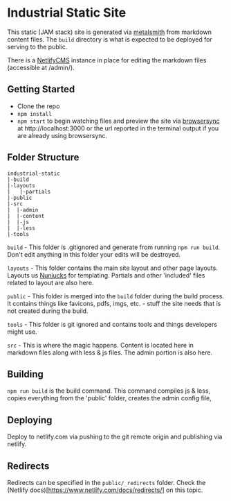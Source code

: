 Industrial Static Site
========================

This static (JAM stack) site is generated via [metalsmith](http://www.metalsmith.io/) from markdown content files. The `build` directory is what is expected to be deployed for serving to the public.

There is a [NetlifyCMS](https://www.netlifycms.org/) instance in place for editing the markdown files (accessible at /admin/).

 
Getting Started
----------------

- Clone the repo
- `npm install`
- `npm start` to begin watching files and preview the site via [browsersync](https://browsersync.io/) at http://localhost:3000 or the url reported in the terminal output if you are already using browsersync. 

 
Folder Structure
-----------------------
````
industrial-static
|-build
|-layouts
|   |-partials
|-public
|-src
|  |-admin
|  |-content
|  |-js
|  |-less
|-tools
````

`build` - This folder is .gitignored and generate from running `npm run build`. Don't edit anything in this folder your edits will be destroyed.

`layouts` - This folder contains the main site layout and other page layouts. Layouts us [Nunjucks](https://mozilla.github.io/nunjucks/templating.html) for templating. Partials and other 'included' files related to layout are also here.

`public` - This folder is merged into the `build` folder during the build process. It contains things like favicons, pdfs, imgs, etc. - stuff the site needs that is not created during the build.

`tools` - This folder is git ignored and contains tools and things developers might use.

`src` - This is where the magic happens. Content is located here in markdown files along with less & js files. The admin portion is also here.

Building
--------

`npm run build` is the build command. This command compiles js & less,  copies everything from the 'public' folder, creates the admin config file, 

Deploying
---------

Deploy to netlify.com via pushing to the git remote origin and publishing via netlify.

Redirects
---------

Redirects can be specified in the `public/_redirects` folder. Check the (Netlify docs)[https://www.netlify.com/docs/redirects/] on this topic.
